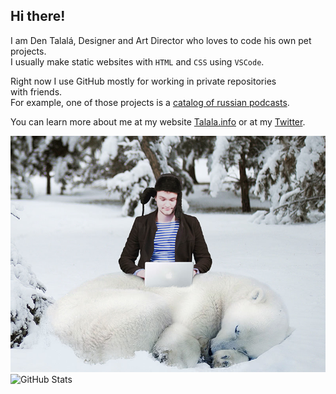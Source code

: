 ## Hi there!

I am Den Talalá, Designer and Art Director who loves to code his own pet projects.  
I usually make static websites with `HTML` and `CSS` using `VSCode`.

Right now I use GitHub mostly for working in private repositories with friends.  
For example, one of those projects is a [catalog of russian podcasts](https://russiancast.club).

You can learn more about me at my website [Talala.info](https://talala.info) or at my [Twitter](https://twitter.com/r3s3t).

<img src="https://github.com/dentalala/dentalala/raw/master/workspace.jpg" alt="My Photo">  

<img alt = "GitHub Stats" src="https://github-readme-stats.vercel.app/api?username=dentalala&show_icons=true&hide=issues&theme=dark">
